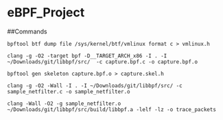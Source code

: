 # eBPF_Project

##Commands

`bpftool btf dump file /sys/kernel/btf/vmlinux format c > vmlinux.h`

`clang -g -O2 -target bpf -D__TARGET_ARCH_x86 -I . -I ~/Downloads/git/libbpf/src/  -c capture.bpf.c -o capture.bpf.o`

`bpftool gen skeleton capture.bpf.o > capture.skel.h`

`clang -g -O2 -Wall -I . -I ~/Downloads/git/libbpf/src/ -c sample_netfilter.c -o sample_netfilter.o`

`clang -Wall -O2 -g sample_netfilter.o ~/Downloads/git/libbpf/src/build/libbpf.a -lelf -lz -o trace_packets`
